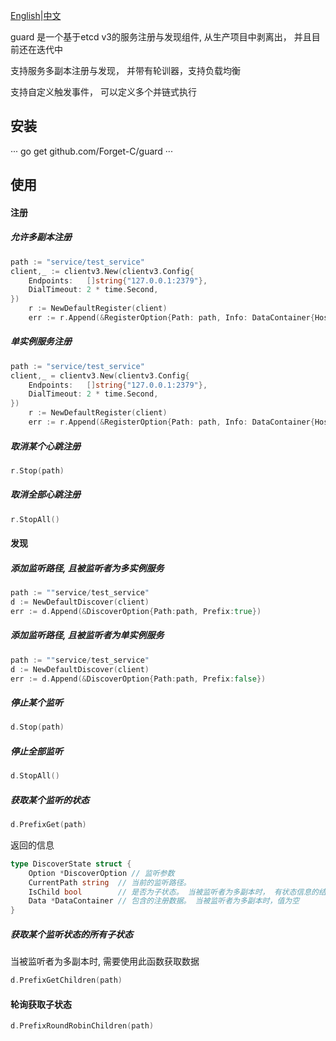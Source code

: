 [English](README.md)|[中文](README_CN.md)

guard 是一个基于etcd v3的服务注册与发现组件, 从生产项目中剥离出， 并且目前还在迭代中

支持服务多副本注册与发现， 并带有轮训器，支持负载均衡

支持自定义触发事件， 可以定义多个并链式执行  

## 安装

···
go get github.com/Forget-C/guard
···

## 使用

#### 注册
##### 允许多副本注册
```go
path := "service/test_service"
client,_ := clientv3.New(clientv3.Config{
	Endpoints:   []string{"127.0.0.1:2379"},
	DialTimeout: 2 * time.Second,
})
	r := NewDefaultRegister(client)
	err := r.Append(&RegisterOption{Path: path, Info: DataContainer{HostName: "aaaa"}, Multi: true})
```

##### 单实例服务注册
```go
path := "service/test_service"
client,_ = clientv3.New(clientv3.Config{
	Endpoints:   []string{"127.0.0.1:2379"},
	DialTimeout: 2 * time.Second,
})
	r := NewDefaultRegister(client)
	err := r.Append(&RegisterOption{Path: path, Info: DataContainer{HostName: "aaaa"}, Multi: false})
```

##### 取消某个心跳注册
```go
r.Stop(path)
```

##### 取消全部心跳注册
```go
r.StopAll()
```

#### 发现
##### 添加监听路径, 且被监听者为多实例服务
```go
path := ""service/test_service"
d := NewDefaultDiscover(client)
err := d.Append(&DiscoverOption{Path:path, Prefix:true})
```
##### 添加监听路径, 且被监听者为单实例服务
```go
path := ""service/test_service"
d := NewDefaultDiscover(client)
err := d.Append(&DiscoverOption{Path:path, Prefix:false})
```
##### 停止某个监听
```go
d.Stop(path)
```
##### 停止全部监听
```go
d.StopAll()
```
##### 获取某个监听的状态
```go
d.PrefixGet(path)
```
返回的信息
```go
type DiscoverState struct {
	Option *DiscoverOption // 监听参数
	CurrentPath string	// 当前的监听路径。
	IsChild bool        // 是否为子状态。 当被监听者为多副本时， 有状态信息的结构体均为子状态
	Data *DataContainer // 包含的注册数据。 当被监听者为多副本时，值为空
}
```

##### 获取某个监听状态的所有子状态
当被监听者为多副本时, 需要使用此函数获取数据
```go
d.PrefixGetChildren(path)
```

#### 轮询获取子状态
```go
d.PrefixRoundRobinChildren(path)
```